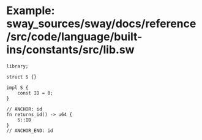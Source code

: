 # Example: sway_sources/sway/docs/reference/src/code/language/built-ins/constants/src/lib.sw

```sway
library;

struct S {}

impl S {
    const ID = 0;
}

// ANCHOR: id
fn returns_id() -> u64 {
    S::ID
}
// ANCHOR_END: id

```

